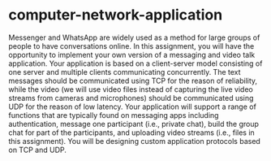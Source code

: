 # computer-network-application
Messenger and WhatsApp are widely used as a method for large groups of people to have
conversations online. In this assignment, you will have the opportunity to implement your own version
of a messaging and video talk application. Your application is based on a client-server model consisting
of one server and multiple clients communicating concurrently. The text messages should be
communicated using TCP for the reason of reliability, while the video (we will use video files instead
of capturing the live video streams from cameras and microphones) should be communicated using UDP
for the reason of low latency. Your application will support a range of functions that are typically found
on messaging apps including authentication, message one participant (i.e., private chat), build the group
chat for part of the participants, and uploading video streams (i.e., files in this assignment). You will be
designing custom application protocols based on TCP and UDP.
